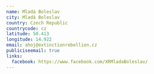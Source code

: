 ```yaml
---
name: Mladá Boleslav
city: Mladá Boleslav
country: Czech Republic
countrycode: cz
latitude: 50.413
longitude: 14.922
email: ahoj@extinctionrebellion.cz
publiciseemail: true
links:
  facebook: https://www.facebook.com/XRMladaBoleslav/
---
```

